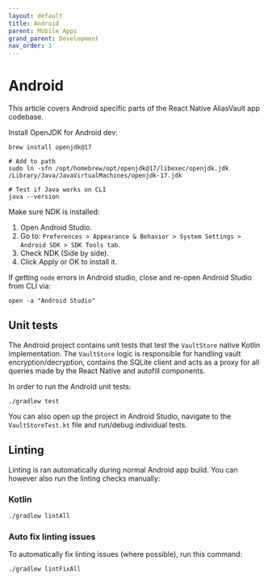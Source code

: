 ```yaml
---
layout: default
title: Android
parent: Mobile Apps
grand_parent: Development
nav_order: 1
---
```


# Android
This article covers Android specific parts of the React Native AliasVault app codebase.

Install OpenJDK for Android dev:

```
brew install openjdk@17

# Add to path
sudo ln -sfn /opt/homebrew/opt/openjdk@17/libexec/openjdk.jdk /Library/Java/JavaVirtualMachines/openjdk-17.jdk

# Test if Java works on CLI
java --version
```

Make sure NDK is installed:

1. Open Android Studio.
2. Go to: `Preferences > Appearance & Behavior > System Settings > Android SDK > SDK Tools tab`.
3. Check NDK (Side by side).
4. Click Apply or OK to install it.

If getting `node` errors in Android studio, close and re-open Android Studio from CLI via:

```
open -a "Android Studio"
```

## Unit tests
The Android project contains unit tests that test the `VaultStore` native Kotlin implementation. The `VaultStore` logic is responsible for handling vault encryption/decryption, contains the SQLite client and acts as a proxy for all queries made by the React Native and autofill components.

In order to run the Android unit tests:

```
./gradlew test
```

You can also open up the project in Android Studio, navigate to the `VaultStoreTest.kt` file and run/debug individual tests.

## Linting
Linting is ran automatically during normal Android app build. You can however also run the linting checks manually:

### Kotlin
```bash
./gradlew lintAll
```

### Auto fix linting issues
To automatically fix linting issues (where possible), run this command:
```bash
./gradlew lintFixAll
```
